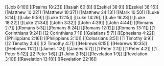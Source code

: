 [[Job 8:10]]
[[Psalms 18:23]]
[[Isaiah 60:8]]
[[Ezekiel 38:9]]
[[Ezekiel 38:16]]
[[Matthew 10:22]]
[[Matthew 10:37]]
[[Matthew 24:13]]
[[Mark 10:50]]
[[Luke 8:14]]
[[Luke 9:59]]
[[Luke 12:15]]
[[Luke 14:26]]
[[Luke 16:28]]
[[Luke 18:22]]
[[Luke 21:34]]
[[John 3:32]]
[[John 4:39]]
[[John 4:44]]
[[Romans 2:7]]
[[Romans 5:3]]
[[Romans 8:24]]
[[Romans 12:12]]
[[Romans 13:11]]
[[1 Corinthians 9:24]]
[[2 Corinthians 7:1]]
[[Galatians 5:7]]
[[Ephesians 4:22]]
[[Philippians 2:16]]
[[Philippians 3:10]]
[[Colossians 3:5]]
[[1 Timothy 6:9]]
[[2 Timothy 2:4]]
[[2 Timothy 4:7]]
[[Hebrews 6:15]]
[[Hebrews 10:35]]
[[Hebrews 11:2]]
[[James 1:3]]
[[James 5:7]]
[[1 Peter 2:1]]
[[1 Peter 4:2]]
[[1 Peter 5:12]]
[[2 Peter 1:6]]
[[1 John 2:15]]
[[Revelation 1:9]]
[[Revelation 3:10]]
[[Revelation 13:10]]
[[Revelation 22:16]]
